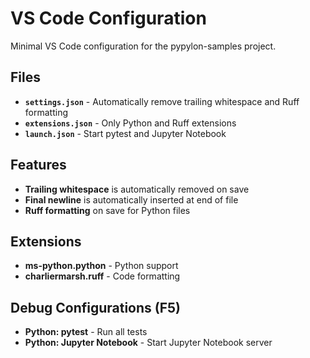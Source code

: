 # VS Code Configuration

Minimal VS Code configuration for the pypylon-samples project.

## Files

- **`settings.json`** - Automatically remove trailing whitespace and Ruff formatting
- **`extensions.json`** - Only Python and Ruff extensions
- **`launch.json`** - Start pytest and Jupyter Notebook

## Features

- **Trailing whitespace** is automatically removed on save
- **Final newline** is automatically inserted at end of file
- **Ruff formatting** on save for Python files

## Extensions

- **ms-python.python** - Python support
- **charliermarsh.ruff** - Code formatting

## Debug Configurations (F5)

- **Python: pytest** - Run all tests
- **Python: Jupyter Notebook** - Start Jupyter Notebook server

